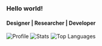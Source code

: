 ### Hello world!
#### Designer | Researcher | Developer

![Profile](http://github-profile-summary-cards.vercel.app/api/cards/profile-details?username=ozanyetkin&theme=transparent)
![Stats](http://github-profile-summary-cards.vercel.app/api/cards/stats?username=ozanyetkin&theme=transparent)
![Top Languages](http://github-profile-summary-cards.vercel.app/api/cards/repos-per-language?username=ozanyetkin&theme=transparent)

<!--
**ozanyetkin/ozanyetkin** is a ✨ _special_ ✨ repository because its `README.md` (this file) appears on your GitHub profile.

Here are some ideas to get you started:

- 🔭 I’m currently working on ...
- 🌱 I’m currently learning ...
- 👯 I’m looking to collaborate on ...
- 🤔 I’m looking for help with ...
- 💬 Ask me about ...
- 📫 How to reach me: ...
- 😄 Pronouns: ...
- ⚡ Fun fact: ...
-->
